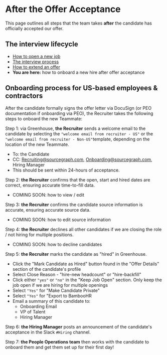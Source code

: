 # After the Offer Acceptance 
This page outlines all steps that the team takes **after** the candidate has officially accepted our offer.

## The interview lifecycle 
- [How to open a new job](./opening_a_new_job.md)
- [The interview process](./interview_process.md)
- [How to extend an offer ](./extending_an_offer.md)
- **You are here:** how to onboard a new hire after offer acceptance

## Onboarding process for US-based employees & contractors 
After the candidate formally signs the offer letter via DocuSign (or PEO documentation if onboarding via PEO), the Recruiter takes the following steps to onboard the new Teammate:

Step 1: via Greenhouse, **the Recruiter** sends a welcome email to the candidate by selecting the `"welcome email from recruiter - US"` or the `"welcome email from recruiter - Non-US"`template, depending on the location of the new Teammate. 
- To: the Candidate 
- CC: Recruiting@sourcegraph.com, Onboarding@sourcegraph.com, Hiring Manager
- This should be sent within 24-hours of acceptance.

Step 2: **the Recruiter** confirms that the open, start and hired dates are correct, ensuring accurate time-to-fill data.
- COMING SOON: how to view / edit 

Step 3: **the Recruiter** confirms the candidate source information is accurate, ensuring accurate source data.
- COMING SOON: how to edit source information

Step 4: **the Recruiter** declines all other candidates if we are closing the role / not hiring for multiple positions.
- COMING SOON: how to decline candidates 

Step 5: **the Recruiter** marks the candidate as "hired" in Greenhouse. 
- Click the "Mark Candidate as Hired" button found in the "Offer Details" section of the candidate's profile
- Select Close Reason - "hire-new headcount" or "hire-backfill"
- Click either `"yes"` or `"no"` in the "Keep Job Open" section. Only keep the job open if we are hiring for multiple openings
- Select `"Yes"` for "Make Candidate Private"
- Select `"Yes"` for "Export to BambooHR
- Email a summary of this candidate to: 
  - Onboarding Email
  - VP of Talent
  - Hiring Manager

Step 6: **the Hiring Manager** posts an announcement of the candidate's acceptance in the Slack `#Hiring` channel.

Step 7: **the People Operations team** then works with the candidate to onboard them and get them set up for their first day!
